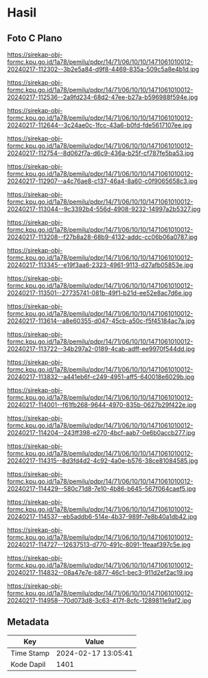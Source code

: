 # Hasil

## Foto C Plano

https://sirekap-obj-formc.kpu.go.id/1a78/pemilu/pdpr/14/71/06/10/10/1471061010012-20240217-112302--3b2e5a84-d9f8-4469-835a-509c5a8e4b1d.jpg

https://sirekap-obj-formc.kpu.go.id/1a78/pemilu/pdpr/14/71/06/10/10/1471061010012-20240217-112536--2a9fd234-68d2-47ee-b27a-b596988f594e.jpg

https://sirekap-obj-formc.kpu.go.id/1a78/pemilu/pdpr/14/71/06/10/10/1471061010012-20240217-112644--3c24ae0c-1fcc-43a6-b0fd-fde5617107ee.jpg

https://sirekap-obj-formc.kpu.go.id/1a78/pemilu/pdpr/14/71/06/10/10/1471061010012-20240217-112754--8d062f7a-d6c9-436a-b25f-cf787fe5ba53.jpg

https://sirekap-obj-formc.kpu.go.id/1a78/pemilu/pdpr/14/71/06/10/10/1471061010012-20240217-112907--a4c76ae8-c137-46a4-8a60-c0f9065658c3.jpg

https://sirekap-obj-formc.kpu.go.id/1a78/pemilu/pdpr/14/71/06/10/10/1471061010012-20240217-113044--9c3392b4-556d-4908-9232-14997a2b5327.jpg

https://sirekap-obj-formc.kpu.go.id/1a78/pemilu/pdpr/14/71/06/10/10/1471061010012-20240217-113208--f27b8a28-68b9-4132-addc-cc06b06a0787.jpg

https://sirekap-obj-formc.kpu.go.id/1a78/pemilu/pdpr/14/71/06/10/10/1471061010012-20240217-113345--e19f3aa6-2323-4961-9113-d27afb05853e.jpg

https://sirekap-obj-formc.kpu.go.id/1a78/pemilu/pdpr/14/71/06/10/10/1471061010012-20240217-113501--27735741-081b-49f1-b21d-ee52e8ac7d6e.jpg

https://sirekap-obj-formc.kpu.go.id/1a78/pemilu/pdpr/14/71/06/10/10/1471061010012-20240217-113614--a8e60355-d047-45cb-a50c-f5f45184ac7a.jpg

https://sirekap-obj-formc.kpu.go.id/1a78/pemilu/pdpr/14/71/06/10/10/1471061010012-20240217-113722--34b297a2-0189-4cab-adff-ee9970f544dd.jpg

https://sirekap-obj-formc.kpu.go.id/1a78/pemilu/pdpr/14/71/06/10/10/1471061010012-20240217-113832--a441eb6f-c249-4951-aff5-640018e6029b.jpg

https://sirekap-obj-formc.kpu.go.id/1a78/pemilu/pdpr/14/71/06/10/10/1471061010012-20240217-114001--f61fb268-9644-4970-835b-0627b29f422e.jpg

https://sirekap-obj-formc.kpu.go.id/1a78/pemilu/pdpr/14/71/06/10/10/1471061010012-20240217-114204--243ff398-e270-4bcf-aab7-0e6b0accb277.jpg

https://sirekap-obj-formc.kpu.go.id/1a78/pemilu/pdpr/14/71/06/10/10/1471061010012-20240217-114315--8d3fd4d2-4c92-4a0e-b576-38ce81084585.jpg

https://sirekap-obj-formc.kpu.go.id/1a78/pemilu/pdpr/14/71/06/10/10/1471061010012-20240217-114429--580c71d8-7e10-4b86-b645-567f064caef5.jpg

https://sirekap-obj-formc.kpu.go.id/1a78/pemilu/pdpr/14/71/06/10/10/1471061010012-20240217-114537--eb5addb6-514e-4b37-989f-7e8b40a1db42.jpg

https://sirekap-obj-formc.kpu.go.id/1a78/pemilu/pdpr/14/71/06/10/10/1471061010012-20240217-114727--12637513-d770-491c-8091-1feaaf397c5e.jpg

https://sirekap-obj-formc.kpu.go.id/1a78/pemilu/pdpr/14/71/06/10/10/1471061010012-20240217-114832--08a47e7e-b877-46c1-bec3-911d2ef2ac19.jpg

https://sirekap-obj-formc.kpu.go.id/1a78/pemilu/pdpr/14/71/06/10/10/1471061010012-20240217-114958--70d073d8-3c63-417f-8cfc-1289811e9af2.jpg


## Metadata

| Key        | Value               |
| ---------- | ------------------- |
| Time Stamp | 2024-02-17 13:05:41 |
| Kode Dapil | 1401                |



